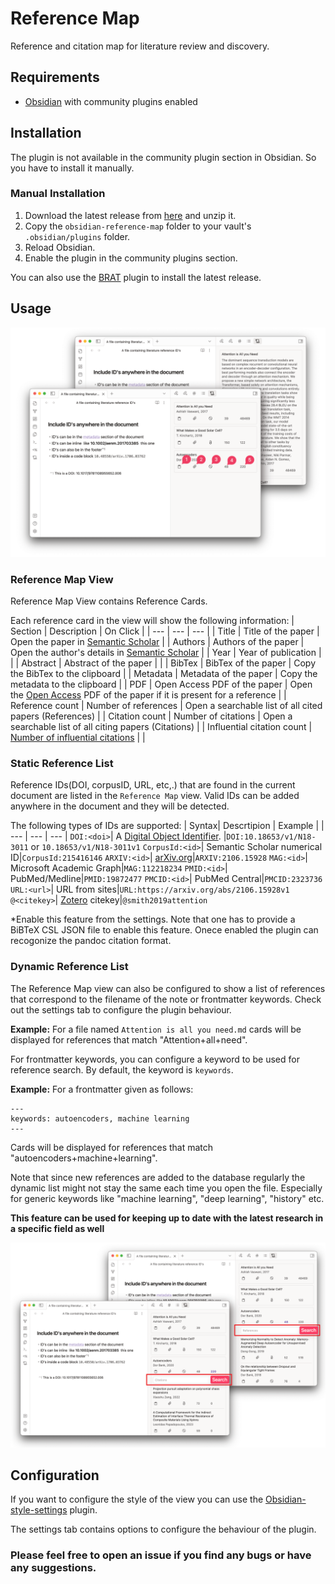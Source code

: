 # Reference Map
Reference and citation map for literature review and discovery. 

## Requirements
- [Obsidian](https://obsidian.md/) with community plugins enabled

## Installation
The plugin is not available in the community plugin section in Obsidian. So you have to install it manually.

### Manual Installation
1. Download the latest release from [here](https://github.com/anoopkcn/obsidian-reference-map/releases) and unzip it.
2. Copy the `obsidian-reference-map` folder to your vault's `.obsidian/plugins` folder.
3. Reload Obsidian.
4. Enable the plugin in the community plugins section.

You can also use the [BRAT](https://github.com/TfTHacker/obsidian42-brat/) plugin to install the latest release.

## Usage
![ORM-demo](./images/orm-demo.png)

### Reference Map View
Reference Map View contains Reference Cards.

Each reference card in the view will show the following information:
| Section | Description | On Click |
| --- | --- | --- |
| Title | Title of the paper | Open the paper in [Semantic Scholar](https://www.semanticscholar.org/) |
| Authors | Authors of the paper | Open the author's details in [Semantic Scholar](https://www.semanticscholar.org/) |
| Year | Year of publication | |
| Abstract | Abstract of the paper |  |
| BibTex | BibTex of the paper | Copy the BibTex to the clipboard |
| Metadata | Metadata of the paper | Copy the metadata to the clipboard |
| PDF | Open Access PDF of the paper | Open the [Open Access](https://de.wikipedia.org/wiki/Open_Access) PDF of the paper if it is present for a reference |
| Reference count | Number of references | Open a searchable list of all cited papers (References) |
| Citation count | Number of citations | Open a searchable list of all citing papers (Citations) |
| Influential citation count | [Number of influential citations](https://www.semanticscholar.org/paper/Identifying-Meaningful-Citations-Valenzuela-Ha/1c7be3fc28296a97607d426f9168ad4836407e4b) |  |

### Static Reference List
Reference IDs(DOI, corpusID, URL, etc,.) that are found in the current document are listed in the `Reference Map` view. Valid IDs can be added anywhere in the document and they will be detected.

The following types of IDs are supported:
| Syntax| Descrtipion | Example |
| --- | --- | --- |
`DOI:<doi>`| A [Digital Object Identifier](http://doi.org/). |`DOI:10.18653/v1/N18-3011` or `10.18653/v1/N18-3011v1`
`CorpusId:<id>`| Semantic Scholar numerical ID|`CorpusId:215416146`
`ARXIV:<id>`| [arXiv.org](https://arxiv.org/)|`ARXIV:2106.15928`
`MAG:<id>`| Microsoft Academic Graph|`MAG:112218234`
`PMID:<id>`| PubMed/Medline|`PMID:19872477`
`PMCID:<id>`| PubMed Central|`PMCID:2323736`
`URL:<url>`| URL from sites|`URL:https://arxiv.org/abs/2106.15928v1`
`@<citekey>`| [Zotero](https://www.zotero.org/) citekey|`@smith2019attention`

*Enable this feature from the settings. Note that one has to provide a BiBTeX CSL JSON file to enable this feature. Onece enabled the plugin can recogonize the pandoc citation format.
 

### Dynamic Reference List
The Reference Map view can also be configured to show a list of references that correspond to the filename of the note or frontmatter keywords. Check out the settings tab to configure the plugin behaviour.

**Example:** For a file named `Attention is all you need.md`  cards will be displayed for references that match "Attention+all+need". 

For frontmatter keywords, you can configure a keyword to be used for reference search.  By default, the keyword is `keywords`.

**Example:** For a frontmatter given as follows:
```
---
keywords: autoencoders, machine learning
---
```
Cards will be displayed for references that match "autoencoders+machine+learning".

Note that since new references are added to the database regularly the dynamic list might not stay the same each time you open the file. Especially for generic keywords like "machine learning", "deep learning", "history" etc.

**This feature can be used for keeping up to date with the latest research in a specific field as well**

![ORM-ref-cite](./images/orm-list-demo.png)

## Configuration 
    
If you want to configure the style of the view you can use the [Obsidian-style-settings](https://github.com/mgmeyers/obsidian-style-settings) plugin.

The settings tab contains options to configure the behaviour of the plugin.

### Please feel free to open an issue if you find any bugs or have any suggestions.